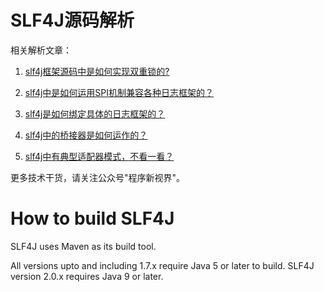 # SLF4J源码解析
相关解析文章：

01. [slf4j框架源码中是如何实现双重锁的?](./doc/01、slf4j框架源码中是如何实现双重锁的？.md)

02. [slf4j中是如何运用SPI机制兼容各种日志框架的？](./doc/02、slf4j中是如何运用SPI机制兼容各种日志框架的？.md)

03. [slf4j是如何绑定具体的日志框架的？](./doc/03、slf4j是如何绑定具体的日志框架的？.md)

04. [slf4j中的桥接器是如何运作的？](./doc/04、slf4j中的桥接器是如何运作的？.md)

05. [slf4j中有典型适配器模式，不看一看？](./doc/05、slf4j中有典型适配器模式，不看一看？.md)



更多技术干货，请关注公众号"程序新视界"。


# How to build SLF4J

SLF4J uses Maven as its build tool.

All versions upto and including 1.7.x require Java 5 or later to
build. SLF4J version 2.0.x requires Java 9 or later.

